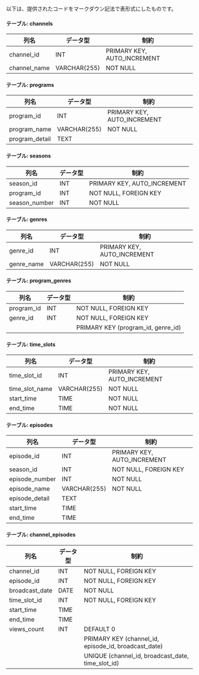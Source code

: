 以下は、提供されたコードをマークダウン記法で表形式にしたものです。

#### テーブル: channels
| 列名         | データ型      | 制約                  |
|--------------|--------------|-----------------------|
| channel_id   | INT          | PRIMARY KEY, AUTO_INCREMENT |
| channel_name | VARCHAR(255) | NOT NULL              |

#### テーブル: programs
| 列名           | データ型      | 制約                  |
|----------------|--------------|-----------------------|
| program_id     | INT          | PRIMARY KEY, AUTO_INCREMENT |
| program_name   | VARCHAR(255) | NOT NULL              |
| program_detail | TEXT         |                       |

#### テーブル: seasons
| 列名            | データ型 | 制約                           |
|-----------------|---------|--------------------------------|
| season_id       | INT     | PRIMARY KEY, AUTO_INCREMENT    |
| program_id      | INT     | NOT NULL, FOREIGN KEY         |
| season_number   | INT     | NOT NULL                       |

#### テーブル: genres
| 列名          | データ型      | 制約                  |
|---------------|--------------|-----------------------|
| genre_id      | INT          | PRIMARY KEY, AUTO_INCREMENT |
| genre_name    | VARCHAR(255) | NOT NULL              |

#### テーブル: program_genres
| 列名         | データ型 | 制約                            |
|--------------|---------|---------------------------------|
| program_id   | INT     | NOT NULL, FOREIGN KEY           |
| genre_id     | INT     | NOT NULL, FOREIGN KEY           |
|              |         | PRIMARY KEY (program_id, genre_id) |

#### テーブル: time_slots
| 列名            | データ型      | 制約                  |
|-----------------|--------------|-----------------------|
| time_slot_id    | INT          | PRIMARY KEY, AUTO_INCREMENT |
| time_slot_name  | VARCHAR(255) | NOT NULL              |
| start_time      | TIME         | NOT NULL              |
| end_time        | TIME         | NOT NULL              |

#### テーブル: episodes
| 列名            | データ型 | 制約                           |
|-----------------|---------|--------------------------------|
| episode_id      | INT     | PRIMARY KEY, AUTO_INCREMENT    |
| season_id       | INT     | NOT NULL, FOREIGN KEY         |
| episode_number  | INT     | NOT NULL                       |
| episode_name    | VARCHAR(255) | NOT NULL                    |
| episode_detail  | TEXT    |                               |
| start_time      | TIME    |                               |
| end_time        | TIME    |                               |

#### テーブル: channel_episodes
| 列名             | データ型 | 制約                              |
|------------------|---------|-----------------------------------|
| channel_id       | INT     | NOT NULL, FOREIGN KEY             |
| episode_id       | INT     | NOT NULL, FOREIGN KEY             |
| broadcast_date   | DATE    | NOT NULL                          |
| time_slot_id     | INT     | NOT NULL, FOREIGN KEY             |
| start_time       | TIME    |                                   |
| end_time         | TIME    |                                   |
| views_count      | INT     | DEFAULT 0                         |
|                  |         | PRIMARY KEY (channel_id, episode_id, broadcast_date) |
|                  |         | UNIQUE (channel_id, broadcast_date, time_slot_id)   |
